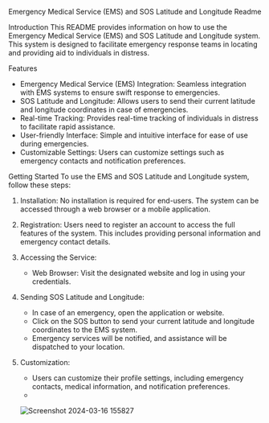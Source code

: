 Emergency Medical Service (EMS) and SOS Latitude and Longitude Readme

 Introduction
This README provides information on how to use the Emergency Medical Service (EMS) and SOS Latitude and Longitude system. This system is designed to facilitate emergency response teams in locating and providing aid to individuals in distress.

Features
- Emergency Medical Service (EMS) Integration: Seamless integration with EMS systems to ensure swift response to emergencies.
- SOS Latitude and Longitude: Allows users to send their current latitude and longitude coordinates in case of emergencies.
- Real-time Tracking: Provides real-time tracking of individuals in distress to facilitate rapid assistance.
- User-friendly Interface: Simple and intuitive interface for ease of use during emergencies.
- Customizable Settings: Users can customize settings such as emergency contacts and notification preferences.

Getting Started
To use the EMS and SOS Latitude and Longitude system, follow these steps:

1. Installation: No installation is required for end-users. The system can be accessed through a web browser or a mobile application.

2. Registration: Users need to register an account to access the full features of the system. This includes providing personal information and emergency contact details.

3. Accessing the Service:
   - Web Browser: Visit the designated website and log in using your credentials.
4. Sending SOS Latitude and Longitude:
   - In case of an emergency, open the application or website.
   - Click on the SOS button to send your current latitude and longitude coordinates to the EMS system.
   - Emergency services will be notified, and assistance will be dispatched to your location.

5. Customization:
   - Users can customize their profile settings, including emergency contacts, medical information, and notification preferences.
   -
   ![Screenshot 2024-03-16 155827](https://github.com/mehereesh2/Team-Mayra-vashisth-24/assets/163641653/94f36f94-287f-4b5c-8372-ea65945cd857)
